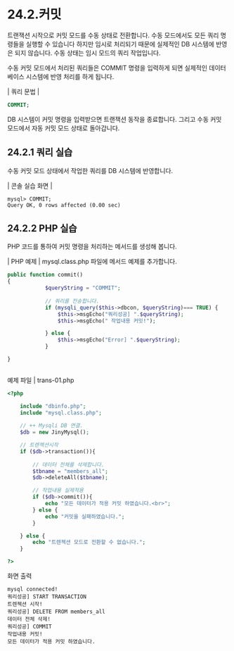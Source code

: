 # 24.2.커밋 
트랜잭션 시작으로 커밋 모드를 수동 상태로 전환합니다. 수동 모드에서도 모든 쿼리 명령들을 실행할 수 있습니다 하지만 임시로 처리되기 때문에 실제적인 DB 시스템에 반영 은 되지 않습니다. 수동 상태는 임시 모드의 쿼리 작업입니다.  

수동 커밋 모드에서 처리된 쿼리들은 COMMIT 명령을 입력하게 되면 실제적인 데이터 베이스 시스템에 반영 처리를 하게 됩니다.  

| 쿼리 문법 | 
```sql
COMMIT; 
```

DB 시스템이 커밋 명령을 입력받으면 트랜잭션 동작을 종료합니다. 그리고 수동 커밋 모드에서 자동 커밋 모드 상태로 돌아갑니다.  

## 24.2.1 쿼리 실습 
수동 커밋 모드 상태에서 작업한 쿼리를 DB 시스템에 반영합니다.  

| 콘솔 실습 화면 | 
```
mysql> COMMIT;
Query OK, 0 rows affected (0.00 sec)

```

## 24.2.2 PHP 실습 
PHP 코드를 통하여 커밋 명령을 처리하는 메서드를 생성해 봅니다.  

| PHP 예제 | 
mysql.class.php 파일에 메서드 예제를 추가합니다. 
```php
public function commit()
{
            $queryString = "COMMIT";
                
            // 쿼리를 전송합니다.
            if (mysqli_query($this->dbcon, $queryString)=== TRUE) {
                $this->msgEcho("쿼리성공] ".$queryString);
                $this->msgEcho(" 작업내용 커밋!");

            } else {
                $this->msgEcho("Error] ".$queryString);
            }

}
 
```

예제 파일 | trans-01.php 
```php
<?php

	include "dbinfo.php";
	include "mysql.class.php";
 
	// ++ Mysqli DB 연결.
	$db = new JinyMysql();

	// 트렌젝션시작
	if ($db->transaction()){
    	
		// 데이터 전체를 삭제합니다.
		$tbname = "members_all";
		$db->deleteAll($tbname);

		// 작업내용 실제적용
		if ($db->commit()){
			echo "모든 데이터가 적용 커밋 하였습니다.<br>";
		} else {
			echo "커밋을 실패하였습니다.";
		}

	} else {
		echo "트렌젝션 모드로 전환할 수 없습니다.";
	}

?>

```

화면 출력 
```
mysql connected!
쿼리성공] START TRANSACTION
트렌젝션 시작!
쿼리성공] DELETE FROM members_all
데이터 전체 삭제!
쿼리성공] COMMIT
작업내용 커밋!
모든 데이터가 적용 커밋 하였습니다.

```